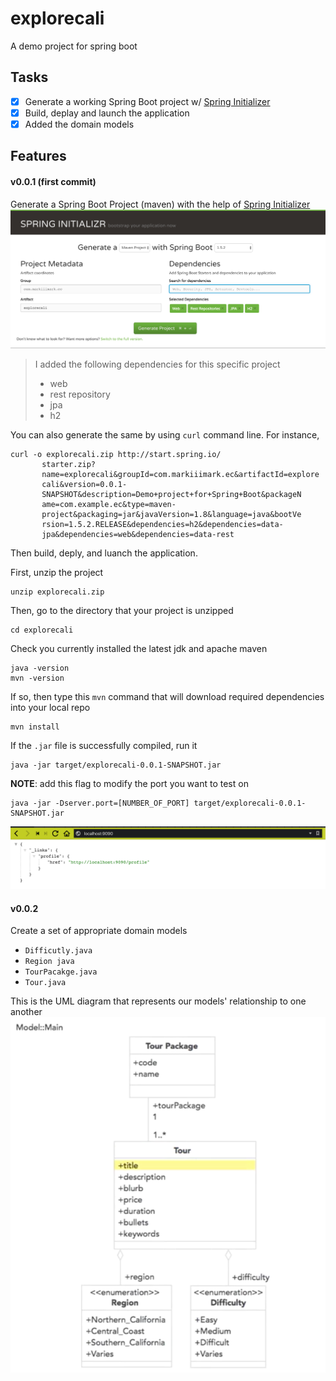 # explorecali
A demo project for spring boot

## Tasks
- [x] Generate a working Spring Boot project w/ [Spring Initializer][1]
- [x] Build, deplay and launch the application
- [x] Added the domain models
 
## Features
#### v0.0.1 (first commit)
Generate a Spring Boot Project (maven) with the help of [Spring Initializer][1]
![img01][img01] 
> I added the following dependencies for this specific project
>  - web
>  - rest repository
>  - jpa
>  - h2

You can also generate the same by using `curl` command line. For instance,
```shell
curl -o explorecali.zip http://start.spring.io/
       starter.zip?
       name=explorecali&groupId=com.markiiimark.ec&artifactId=explore
       cali&version=0.0.1-
       SNAPSHOT&description=Demo+project+for+Spring+Boot&packageN
       ame=com.example.ec&type=maven-
       project&packaging=jar&javaVersion=1.8&language=java&bootVe
       rsion=1.5.2.RELEASE&dependencies=h2&dependencies=data-
       jpa&dependencies=web&dependencies=data-rest 
```	 

Then build, deply, and luanch the application. 

First, unzip the project
```shell
unzip explorecali.zip
```
Then, go to the directory that your project is unzipped
```shell
cd explorecali
```
Check you currently installed the latest jdk and apache maven
```shell
java -version
mvn -version
```
If so, then type this `mvn` command that will download required dependencies into your local repo
```shell
mvn install
```
If the `.jar` file is successfully compiled, run it 
```shell
java -jar target/explorecali-0.0.1-SNAPSHOT.jar
```
__NOTE__: add this flag to modify the port you want to test on
```shell
java -jar -Dserver.port=[NUMBER_OF_PORT] target/explorecali-0.0.1-SNAPSHOT.jar
```
![img02][img02]

#### v0.0.2
Create a set of appropriate domain models
- `Difficutly.java`
- `Region java`
- `TourPacakge.java`
- `Tour.java`

This is the UML diagram that represents our models' relationship to one another
![img03][img03]




[1]: https://start.spring.io 
[img01]: /screenshots/[screenshot]01.png 
[img02]: /screenshots/[screenshot]02.png
[img03]: /screenshots/[screenshot]03.png
